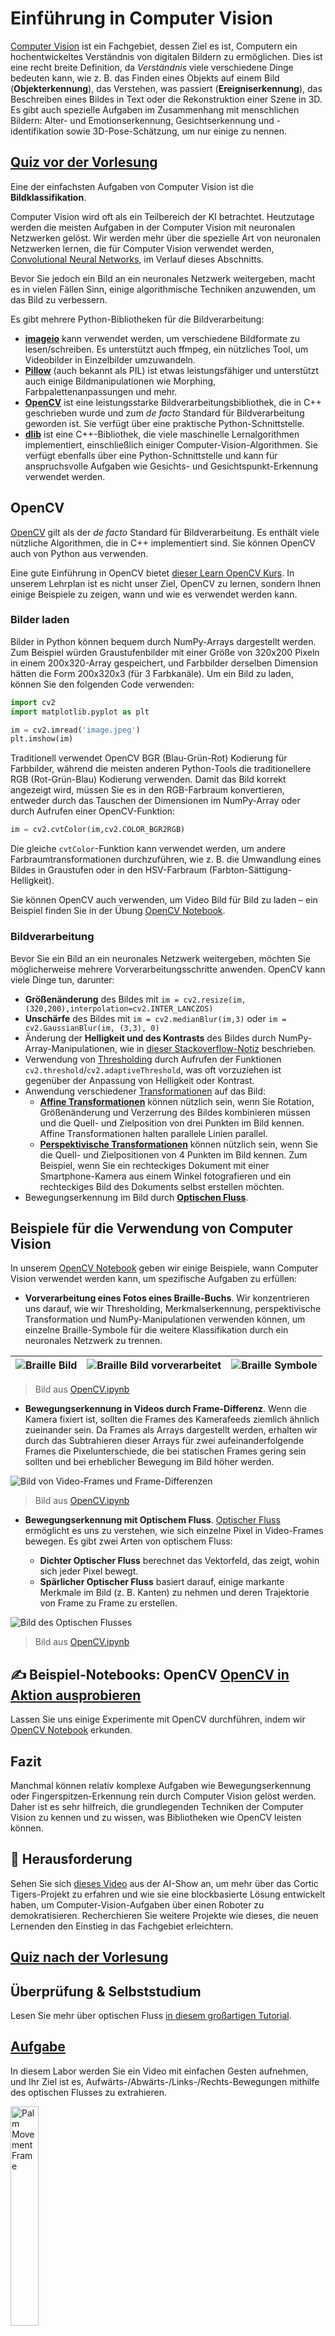 <!--
CO_OP_TRANSLATOR_METADATA:
{
  "original_hash": "feeca98225cb420afc89415f24f63d92",
  "translation_date": "2025-09-23T12:17:33+00:00",
  "source_file": "lessons/4-ComputerVision/06-IntroCV/README.md",
  "language_code": "de"
}
-->
# Einführung in Computer Vision

[Computer Vision](https://wikipedia.org/wiki/Computer_vision) ist ein Fachgebiet, dessen Ziel es ist, Computern ein hochentwickeltes Verständnis von digitalen Bildern zu ermöglichen. Dies ist eine recht breite Definition, da *Verständnis* viele verschiedene Dinge bedeuten kann, wie z. B. das Finden eines Objekts auf einem Bild (**Objekterkennung**), das Verstehen, was passiert (**Ereigniserkennung**), das Beschreiben eines Bildes in Text oder die Rekonstruktion einer Szene in 3D. Es gibt auch spezielle Aufgaben im Zusammenhang mit menschlichen Bildern: Alter- und Emotionserkennung, Gesichtserkennung und -identifikation sowie 3D-Pose-Schätzung, um nur einige zu nennen.

## [Quiz vor der Vorlesung](https://ff-quizzes.netlify.app/en/ai/quiz/11)

Eine der einfachsten Aufgaben von Computer Vision ist die **Bildklassifikation**.

Computer Vision wird oft als ein Teilbereich der KI betrachtet. Heutzutage werden die meisten Aufgaben in der Computer Vision mit neuronalen Netzwerken gelöst. Wir werden mehr über die spezielle Art von neuronalen Netzwerken lernen, die für Computer Vision verwendet werden, [Convolutional Neural Networks](../07-ConvNets/README.md), im Verlauf dieses Abschnitts.

Bevor Sie jedoch ein Bild an ein neuronales Netzwerk weitergeben, macht es in vielen Fällen Sinn, einige algorithmische Techniken anzuwenden, um das Bild zu verbessern.

Es gibt mehrere Python-Bibliotheken für die Bildverarbeitung:

* **[imageio](https://imageio.readthedocs.io/en/stable/)** kann verwendet werden, um verschiedene Bildformate zu lesen/schreiben. Es unterstützt auch ffmpeg, ein nützliches Tool, um Videobilder in Einzelbilder umzuwandeln.
* **[Pillow](https://pillow.readthedocs.io/en/stable/index.html)** (auch bekannt als PIL) ist etwas leistungsfähiger und unterstützt auch einige Bildmanipulationen wie Morphing, Farbpalettenanpassungen und mehr.
* **[OpenCV](https://opencv.org/)** ist eine leistungsstarke Bildverarbeitungsbibliothek, die in C++ geschrieben wurde und zum *de facto* Standard für Bildverarbeitung geworden ist. Sie verfügt über eine praktische Python-Schnittstelle.
* **[dlib](http://dlib.net/)** ist eine C++-Bibliothek, die viele maschinelle Lernalgorithmen implementiert, einschließlich einiger Computer-Vision-Algorithmen. Sie verfügt ebenfalls über eine Python-Schnittstelle und kann für anspruchsvolle Aufgaben wie Gesichts- und Gesichtspunkt-Erkennung verwendet werden.

## OpenCV

[OpenCV](https://opencv.org/) gilt als der *de facto* Standard für Bildverarbeitung. Es enthält viele nützliche Algorithmen, die in C++ implementiert sind. Sie können OpenCV auch von Python aus verwenden.

Eine gute Einführung in OpenCV bietet [dieser Learn OpenCV Kurs](https://learnopencv.com/getting-started-with-opencv/). In unserem Lehrplan ist es nicht unser Ziel, OpenCV zu lernen, sondern Ihnen einige Beispiele zu zeigen, wann und wie es verwendet werden kann.

### Bilder laden

Bilder in Python können bequem durch NumPy-Arrays dargestellt werden. Zum Beispiel würden Graustufenbilder mit einer Größe von 320x200 Pixeln in einem 200x320-Array gespeichert, und Farbbilder derselben Dimension hätten die Form 200x320x3 (für 3 Farbkanäle). Um ein Bild zu laden, können Sie den folgenden Code verwenden:

```python
import cv2
import matplotlib.pyplot as plt

im = cv2.imread('image.jpeg')
plt.imshow(im)
```

Traditionell verwendet OpenCV BGR (Blau-Grün-Rot) Kodierung für Farbbilder, während die meisten anderen Python-Tools die traditionellere RGB (Rot-Grün-Blau) Kodierung verwenden. Damit das Bild korrekt angezeigt wird, müssen Sie es in den RGB-Farbraum konvertieren, entweder durch das Tauschen der Dimensionen im NumPy-Array oder durch Aufrufen einer OpenCV-Funktion:

```python
im = cv2.cvtColor(im,cv2.COLOR_BGR2RGB)
```

Die gleiche `cvtColor`-Funktion kann verwendet werden, um andere Farbraumtransformationen durchzuführen, wie z. B. die Umwandlung eines Bildes in Graustufen oder in den HSV-Farbraum (Farbton-Sättigung-Helligkeit).

Sie können OpenCV auch verwenden, um Video Bild für Bild zu laden – ein Beispiel finden Sie in der Übung [OpenCV Notebook](OpenCV.ipynb).

### Bildverarbeitung

Bevor Sie ein Bild an ein neuronales Netzwerk weitergeben, möchten Sie möglicherweise mehrere Vorverarbeitungsschritte anwenden. OpenCV kann viele Dinge tun, darunter:

* **Größenänderung** des Bildes mit `im = cv2.resize(im, (320,200),interpolation=cv2.INTER_LANCZOS)`
* **Unschärfe** des Bildes mit `im = cv2.medianBlur(im,3)` oder `im = cv2.GaussianBlur(im, (3,3), 0)`
* Änderung der **Helligkeit und des Kontrasts** des Bildes durch NumPy-Array-Manipulationen, wie in [dieser Stackoverflow-Notiz](https://stackoverflow.com/questions/39308030/how-do-i-increase-the-contrast-of-an-image-in-python-opencv) beschrieben.
* Verwendung von [Thresholding](https://docs.opencv.org/4.x/d7/d4d/tutorial_py_thresholding.html) durch Aufrufen der Funktionen `cv2.threshold`/`cv2.adaptiveThreshold`, was oft vorzuziehen ist gegenüber der Anpassung von Helligkeit oder Kontrast.
* Anwendung verschiedener [Transformationen](https://docs.opencv.org/4.5.5/da/d6e/tutorial_py_geometric_transformations.html) auf das Bild:
    - **[Affine Transformationen](https://docs.opencv.org/4.5.5/d4/d61/tutorial_warp_affine.html)** können nützlich sein, wenn Sie Rotation, Größenänderung und Verzerrung des Bildes kombinieren müssen und die Quell- und Zielposition von drei Punkten im Bild kennen. Affine Transformationen halten parallele Linien parallel.
    - **[Perspektivische Transformationen](https://medium.com/analytics-vidhya/opencv-perspective-transformation-9edffefb2143)** können nützlich sein, wenn Sie die Quell- und Zielpositionen von 4 Punkten im Bild kennen. Zum Beispiel, wenn Sie ein rechteckiges Dokument mit einer Smartphone-Kamera aus einem Winkel fotografieren und ein rechteckiges Bild des Dokuments selbst erstellen möchten.
* Bewegungserkennung im Bild durch **[Optischen Fluss](https://docs.opencv.org/4.5.5/d4/dee/tutorial_optical_flow.html)**.

## Beispiele für die Verwendung von Computer Vision

In unserem [OpenCV Notebook](OpenCV.ipynb) geben wir einige Beispiele, wann Computer Vision verwendet werden kann, um spezifische Aufgaben zu erfüllen:

* **Vorverarbeitung eines Fotos eines Braille-Buchs**. Wir konzentrieren uns darauf, wie wir Thresholding, Merkmalserkennung, perspektivische Transformation und NumPy-Manipulationen verwenden können, um einzelne Braille-Symbole für die weitere Klassifikation durch ein neuronales Netzwerk zu trennen.

![Braille Bild](../../../../../translated_images/braille.341962ff76b1bd7044409371d3de09ced5028132aef97344ea4b7468c1208126.de.jpeg) | ![Braille Bild vorverarbeitet](../../../../../translated_images/braille-result.46530fea020b03c76aac532d7d6eeef7f6fb35b55b1001cd21627907dabef3ed.de.png) | ![Braille Symbole](../../../../../translated_images/braille-symbols.0159185ab69d533909dc4d7d26a1971b51401c6a80eb3a5584f250ea880af88b.de.png)
----|-----|-----

> Bild aus [OpenCV.ipynb](OpenCV.ipynb)

* **Bewegungserkennung in Videos durch Frame-Differenz**. Wenn die Kamera fixiert ist, sollten die Frames des Kamerafeeds ziemlich ähnlich zueinander sein. Da Frames als Arrays dargestellt werden, erhalten wir durch das Subtrahieren dieser Arrays für zwei aufeinanderfolgende Frames die Pixelunterschiede, die bei statischen Frames gering sein sollten und bei erheblicher Bewegung im Bild höher werden.

![Bild von Video-Frames und Frame-Differenzen](../../../../../translated_images/frame-difference.706f805491a0883c938e16447bf5eb2f7d69e812c7f743cbe7d7c7645168f81f.de.png)

> Bild aus [OpenCV.ipynb](OpenCV.ipynb)

* **Bewegungserkennung mit Optischem Fluss**. [Optischer Fluss](https://docs.opencv.org/3.4/d4/dee/tutorial_optical_flow.html) ermöglicht es uns zu verstehen, wie sich einzelne Pixel in Video-Frames bewegen. Es gibt zwei Arten von optischem Fluss:

   - **Dichter Optischer Fluss** berechnet das Vektorfeld, das zeigt, wohin sich jeder Pixel bewegt.
   - **Spärlicher Optischer Fluss** basiert darauf, einige markante Merkmale im Bild (z. B. Kanten) zu nehmen und deren Trajektorie von Frame zu Frame zu erstellen.

![Bild des Optischen Flusses](../../../../../translated_images/optical.1f4a94464579a83a10784f3c07fe7228514714b96782edf50e70ccd59d2d8c4f.de.png)

> Bild aus [OpenCV.ipynb](OpenCV.ipynb)

## ✍️ Beispiel-Notebooks: OpenCV [OpenCV in Aktion ausprobieren](OpenCV.ipynb)

Lassen Sie uns einige Experimente mit OpenCV durchführen, indem wir [OpenCV Notebook](OpenCV.ipynb) erkunden.

## Fazit

Manchmal können relativ komplexe Aufgaben wie Bewegungserkennung oder Fingerspitzen-Erkennung rein durch Computer Vision gelöst werden. Daher ist es sehr hilfreich, die grundlegenden Techniken der Computer Vision zu kennen und zu wissen, was Bibliotheken wie OpenCV leisten können.

## 🚀 Herausforderung

Sehen Sie sich [dieses Video](https://docs.microsoft.com/shows/ai-show/ai-show--2021-opencv-ai-competition--grand-prize-winners--cortic-tigers--episode-32?WT.mc_id=academic-77998-cacaste) aus der AI-Show an, um mehr über das Cortic Tigers-Projekt zu erfahren und wie sie eine blockbasierte Lösung entwickelt haben, um Computer-Vision-Aufgaben über einen Roboter zu demokratisieren. Recherchieren Sie weitere Projekte wie dieses, die neuen Lernenden den Einstieg in das Fachgebiet erleichtern.

## [Quiz nach der Vorlesung](https://ff-quizzes.netlify.app/en/ai/quiz/12)

## Überprüfung & Selbststudium

Lesen Sie mehr über optischen Fluss [in diesem großartigen Tutorial](https://learnopencv.com/optical-flow-in-opencv/).

## [Aufgabe](lab/README.md)

In diesem Labor werden Sie ein Video mit einfachen Gesten aufnehmen, und Ihr Ziel ist es, Aufwärts-/Abwärts-/Links-/Rechts-Bewegungen mithilfe des optischen Flusses zu extrahieren.

<img src="images/palm-movement.png" width="30%" alt="Palm Movement Frame"/>

---

